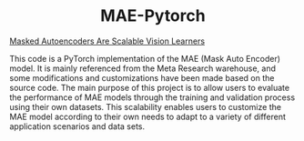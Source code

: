 <h1 align='center'>MAE-Pytorch</h1>

[Masked Autoencoders Are Scalable Vision Learners](https://arxiv.org/pdf/2111.06377.pdf)

This code is a PyTorch implementation of the MAE (Mask Auto Encoder) model. It is mainly referenced from the Meta Research warehouse, and some modifications and customizations have been made based on the source code. The main purpose of this project is to allow users to evaluate the performance of MAE models through the training and validation process using their own datasets. This scalability enables users to customize the MAE model according to their own needs to adapt to a variety of different application scenarios and data sets.
